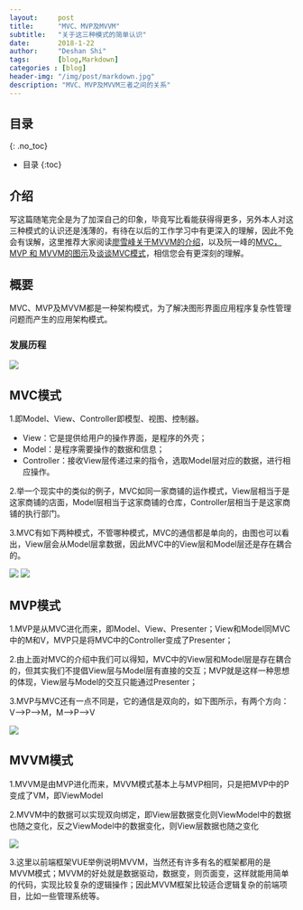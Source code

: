 ```yaml
---
layout:     post
title:      "MVC、MVP及MVVM"
subtitle:   "关于这三种模式的简单认识"
date:       2018-1-22
author:     "Deshan Shi"
tags:       [blog,Markdown]
categories : [blog]
header-img: "/img/post/markdown.jpg"
description: "MVC、MVP及MVVM三者之间的关系"
---
```


## 目录
{: .no_toc}

* 目录
{:toc}

## 介绍

写这篇随笔完全是为了加深自己的印象，毕竟写比看能获得得更多，另外本人对这三种模式的认识还是浅薄的，有待在以后的工作学习中有更深入的理解，因此不免会有误解，这里推荐大家阅读[廖雪峰关于MVVM的介绍](https://www.liaoxuefeng.com/wiki/001434446689867b27157e896e74d51a89c25cc8b43bdb3000/001475449022563a6591e6373324d1abd93e0e3fa04397f000)，以及阮一峰的[MVC，MVP 和 MVVM的图示](http://www.ruanyifeng.com/blog/2015/02/mvcmvp_mvvm.html)及[谈谈MVC模式](http://www.ruanyifeng.com/blog/2007/11/mvc.html)，相信您会有更深刻的理解。

## 概要

MVC、MVP及MVVM都是一种架构模式，为了解决图形界面应用程序复杂性管理问题而产生的应用架构模式。

### 发展历程

 ![](https://i.loli.net/2019/02/13/5c638037e0916.png)

## MVC模式

1.即Model、View、Controller即模型、视图、控制器。

+ View：它是提供给用户的操作界面，是程序的外壳；
+ Model：是程序需要操作的数据和信息；
+ Controller：接收View层传递过来的指令，选取Model层对应的数据，进行相应操作。

2.举一个现实中的类似的例子，MVC如同一家商铺的运作模式，View层相当于是这家商铺的店面，Model层相当于这家商铺的仓库，Controller层相当于是这家商铺的执行部门。

3.MVC有如下两种模式，不管哪种模式，MVC的通信都是单向的，由图也可以看出，View层会从Model层拿数据，因此MVC中的View层和Model层还是存在耦合的。

![](https://i.loli.net/2019/02/13/5c63816982abf.png)
![](https://i.loli.net/2019/02/13/5c63817b64ca8.png)

## MVP模式

1.MVP是从MVC进化而来，即Model、View、Presenter；View和Model同MVC中的M和V，MVP只是将MVC中的Controller变成了Presenter；

2.由上面对MVC的介绍中我们可以得知，MVC中的View层和Model层是存在耦合的，但其实我们不提倡View层与Model层有直接的交互；MVP就是这样一种思想的体现，View层与Model的交互只能通过Presenter；

3.MVP与MVC还有一点不同是，它的通信是双向的，如下图所示，有两个方向：V—>P—>M，M—>P—>V

![](https://i.loli.net/2019/02/13/5c6381e885168.png)

## MVVM模式

1.MVVM是由MVP进化而来，MVVM模式基本上与MVP相同，只是把MVP中的P变成了VM，即ViewModel

2.MVVM中的数据可以实现双向绑定，即View层数据变化则ViewModel中的数据也随之变化，反之ViewModel中的数据变化，则View层数据也随之变化

![](https://i.loli.net/2019/02/13/5c6382478c47c.png)

3.这里以前端框架VUE举例说明MVVM，当然还有许多有名的框架都用的是MVVM模式；MVVM的好处就是数据驱动，数据变，则页面变，这样就能用简单的代码，实现比较复杂的逻辑操作；因此MVVM框架比较适合逻辑复杂的前端项目，比如一些管理系统等。


